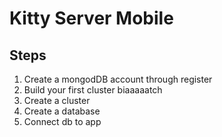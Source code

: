 # Kitty Server Mobile

## Steps

1. Create a mongodDB account through register
2. Build your first cluster biaaaaatch
3. Create a cluster
4. Create a database
5. Connect db to app
